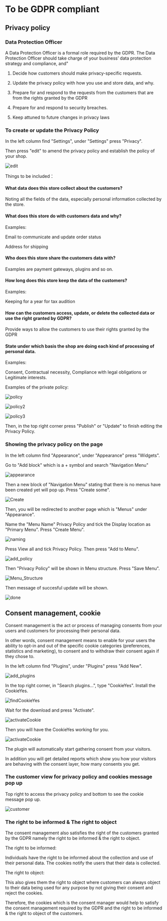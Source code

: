 # To be GDPR compliant

## Privacy policy
### Data Protection Officer
A Data Protection Officer is a formal role required by the GDPR. The Data Protection Officer should  take charge of your business’ data protection strategy and compliance, and"

1. Decide how customers should make privacy-specific requests. 

2. Update the privacy policy with how you use and store data, and why.

3. Prepare for and respond to the requests from the customers that are from the rights granted by the GDPR 

4. Prepare for and respond to security breaches.

5. Keep attuned to future changes in privacy laws

### To create or update the Privacy Policy
In the left column find "Settings", under "Settings" press "Privacy".

Then press "edit" to amend the privacy policy and establish the policy of your shop. 

![edit](assets/edit.png)

Things to be included：

#### What data does this store collect about the customers?

Noting all the fields of the data, especially personal information collected by the store. 

#### What does this store do with customers data and why?

Examples:

Email to communicate and update order status

Address for shipping

#### Who does this store share the customers data with?

Examples are payment gateways, plugins and so on. 

#### How long does this store keep the data of the customers?

Examples: 

Keeping for a year for tax audition 

#### How can the customers access, update, or delete the collected data or use the right granted by GDPR?

Provide ways to allow the customers to use their rights granted by the GDPR

#### State under which basis the shop are doing each kind of processing of personal data.

Examples: 

Consent, Contractual necessity, Compliance with legal obligations or Legitimate interests.

Examples of the private policy:

![policy](assets/Policy.png)

![policy2](assets/Policy2.png)

![policy3](assets/Policy3.png)

Then, in the top right corner press "Publish" or "Update" to finish editing the Privacy Policy. 

### Showing the privacy policy on the page
In the left column find "Appearance", under "Appearance" press "Widgets".

Go to "Add block" which is a + symbol and search "Navigation Menu"

![appearance](assets/app.png)

Then a new block of "Navigation Menu" stating that there is no menus have been created yet will pop up. Press "Create some".

![Create](assets/create.png)

Then, you will be redirected to another page which is "Menus" under "Appearance".

Name the "Menu Name" Privacy Policy and tick the Display location as "Primary Menu". Press "Create Menu".

![naming](assets/naming.png)

Press View all and tick Privacy Policy. Then press "Add to Menu".

![add_policy](assets/add_policy.png)

Then "Privacy Policy" will be shown in Menu structure. Press "Save Menu".

![Menu_Structure](assets/ms.png)

Then message of succesful update will be shown.

![done](assets/done.png)

## Consent management, cookie
Consent management is the act or process of managing consents from your users and customers for processing their personal data.

In other words, consent management means to enable for your users the ability to opt-in and out of the specific cookie categories (preferences, statistics and marketing), to consent and to withdraw their consent again if they chose to. 

In the left column find "Plugins", under "Plugins" press "Add New". 

![add_plugins](assets/WP_AddPlugins.png)

In the top right corner, in "Search plugins...", type "CookieYes". Install the CookieYes. 

![findCookieYes](assets/CookieYes.png)

Wait for the download and press "Activate". 

![activateCookie](assets/Cookie.png)

Then you will have the CookieYes working for you.

![activateCookie](assets/Cookies.png)

The plugin will automatically start gathering consent from your visitors.

In addition you will get detailed reports which show you how your visitors are behaving with the consent layer, how many consents you get. 

### The customer view for privacy policy and cookies message pop up

Top right to access the privacy policy and bottom to see the cookie message pop up. 

![customer](assets/Customer1.png)

### The right to be informed & The right to object

The consent management also satisfies the right of the customers granted by the GDPR namely the right to be informed & the right to object.

The right to be informed:

Individuals have the right to be informed about the collection and use of their personal data. The cookies notify the users that their data is collected. 

The right to object:

This also gives them the right to object where customers can always object to their data being used for any purpose by not giving their consent and reject the cookies. 

Therefore, the cookies which is the consent manager would help to satisfy the consent management required by the GDPR and the right to be informed & the right to object of the customers.